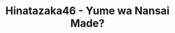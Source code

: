 ---
layout: videojs
title: Hinatazaka46 - Yume wa Nansai Made?
category: mv
description: >+
    From Hinatazaka46's 6th single "Tteka"

    Release Date: October 27, 2021

    Translation by @sasori39883522
lang: en
subtitles: 日向坂46夢は何歳まで.en.vtt
video_url: https://youtu.be/_YiekxdpaQE
thumbnail: https://i.ytimg.com/vi/_YiekxdpaQE/maxresdefault.jpg
hinatrivia: https://x.com/hinatacampaign/status/1883018760199565756
upload_date: 2021-09-21
---